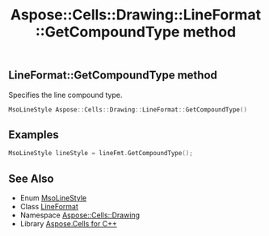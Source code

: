 ﻿---
title: Aspose::Cells::Drawing::LineFormat::GetCompoundType method
linktitle: GetCompoundType
second_title: Aspose.Cells for C++ API Reference
description: 'Aspose::Cells::Drawing::LineFormat::GetCompoundType method. Specifies the line compound type in C++.'
type: docs
weight: 700
url: /cpp/aspose.cells.drawing/lineformat/getcompoundtype/
---
## LineFormat::GetCompoundType method


Specifies the line compound type.

```cpp
MsoLineStyle Aspose::Cells::Drawing::LineFormat::GetCompoundType()
```


## Examples


```cpp
MsoLineStyle lineStyle = lineFmt.GetCompoundType();
```

## See Also

* Enum [MsoLineStyle](../../msolinestyle/)
* Class [LineFormat](../)
* Namespace [Aspose::Cells::Drawing](../../)
* Library [Aspose.Cells for C++](../../../)

